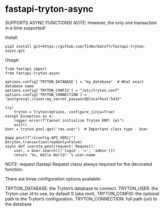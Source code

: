 # fastapi-tryton-async

SUPPORTS ASYNC FUNCTIONS!
*NOTE*: However, the only one transaction in a time supported!

Install:
```
pip3 install git+https://github.com/TinKurbatoff/fastapi-tryton-async.git
```

Usage:
```
from fastapi import 
from fastapi-tryton-async

options.config['TRYTON_DATABASE'] = "my_database"  # What exact database name
options.config['TRYTON_CONFIG'] = "/etc/tryton.conf"
options.config['TRYTON_CONNECTION'] = "postgresql://user:my_secret_password@localhost:5432"

try:
    tryton = Tryton(options, configure_jinja=True)
except Exception as e:
    logger.error(f"Cannot initialize Tryton ERP: {e}")
    exit()
User = tryton.pool.get('res.user')  # Important class type - User

@app.post(f"/{config.API_VER}/")  
@tryton.transaction(readonly=False)
async def iversta_post(request: Request):
    user, = User.search([('login', '=', 'admin')])
    return '%s, Hello World!' % user.name
```
*NOTE*: request (fastapi Request class) always required for the decorated function.


There are three configuration options available:

TRYTON_DATABASE: the Tryton’s database to connect.
TRYTON_USER: the Tryton user id to use, by default 0 (aka root).
TRYTON_CONFIG: the optional path to the Tryton’s configuration.
TRYTON_CONNECTION: full path (uri) to the database 
